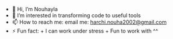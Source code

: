 - 👋 Hi, I’m Nouhayla
- 👀 I’m interested in transforming code to useful tools 
- 📫 How to reach me: email me: harchi.nouha2002@gmail.com
- ⚡ Fun fact: + I can work under stress 
               + Fun to work with ^^

<!---
hnouhayla02/hnouhayla02 is a ✨ special ✨ repository because its `README.md` (this file) appears on your GitHub profile.
You can click the Preview link to take a look at your changes.
--->
